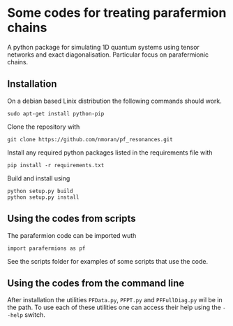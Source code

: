 # Some codes for treating parafermion chains

A python package for simulating 1D quantum systems using tensor networks and exact diagonalisation. 
Particular focus on parafermionic chains.

## Installation

On a debian based Linix distribution the following commands should work. 

```sudo apt-get install python-pip```

Clone the repository with 

```git clone https://github.com/nmoran/pf_resonances.git```

Install any required python packages listed in the requirements file with

```pip install -r requirements.txt```

Build and install using

```
python setup.py build
python setup.py install 
```

## Using the codes from scripts

The parafermion code can be imported wuth

```import parafermions as pf```

See the scripts folder for examples of some scripts that use the code.

## Using the codes from the command line

After installation the utilities `PFData.py`, `PFPT.py` and `PFFullDiag.py` wil be in the path. 
To use each of these utilities one can access their help using the `--help` switch. 

